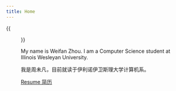 ```yaml
---
title: Home
---
```


{{<figure src="Weifan.jpg" title="Photo taken in 2022 (照片拍摄于2022年)" width="450">}}

My name is Weifan Zhou. I am a Computer Science student at Illinois Wesleyan University.   

我是周未凡，目前就读于伊利诺伊卫斯理大学计算机系。  

<a href = "Resume -- Weifan Zhou.pdf" target = "_blank"> Resume 简历<a>